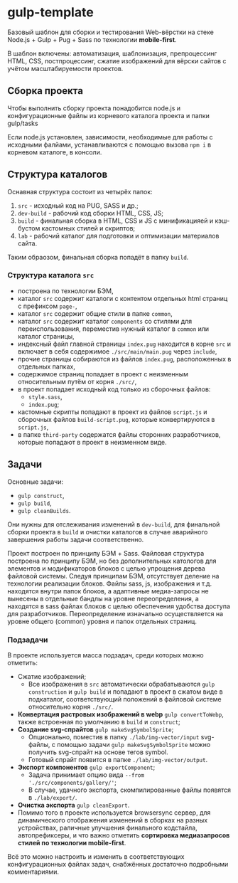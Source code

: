 # gulp-template

Базовый шаблон для сборки и тестирования Web-вёрстки на стеке Node.js + Gulp + Pug + Sass по технологии **mobile&#8209;first**.

В шаблон включены: автоматизация, шаблонизация, препроцессинг HTML, CSS, постпроцессинг, сжатие изображений для вёрски сайтов с учётом масштабируемости проектов.

## Сборка проекта

Чтобы выполнить сборку проекта понадобится node.js и конфигурационные файлы из корневого каталога проекта и папки gulp/tasks

Если node.js установлен, зависимости, необходимые для работы с исходными фалйами, устанавливаются с помощью вызова `npm i` в корневом каталоге, в консоли.

## Структура каталогов

Оснавная структура состоит из четырёх папок:

1. `src` - исходный код на PUG, SASS и др.;
2. `dev-build` - рабочий код сборки HTML, CSS, JS;
3. `build` - финальная сборка в HTML, CSS и JS с минификацияей и кэш-бустом кастомных стилей и скриптов;
4. `lab` - рабочий каталог для подготовки и оптимизации материалов сайта.

Таким обраозом, финальная сборка попадёт в папку `build`.

### Структура каталога `src`

- построена по технологии БЭМ,
- каталог `src` содержит каталоги с контентом отдельных html страниц с префиксом `page-`,
- каталог `src` содержит общие стили в папке `common`,
- каталог `src` содержит каталог `components` со стилями для переиспользования, переместив нужный каталог в `common` или каталог страницы,
- индексный файл главной страницы `index.pug` находится в корне `src` и включает в себя содержимое `./src/main/main.pug` через `include`,
- прочие страницы собираются из файлов `index.pug`, расположенных в отдельных папках,
- содержимое страниц попадает в проект с неизменным относительным путём от корня `./src/`,
- в проект попадает исходный код только из сборочных файлов:
  - `style.sass`,
  - `index.pug`;
- кастомные скрипты попадают в проект из файлов `script.js` и сборочных файлов `build-script.pug`, которые конвертируются в `script.js`,
- в папке `third-party` содержатся файлы сторонних разработчиков, которые попадают в проект в неизменном виде.

## Задачи

Основные задачи:

- `gulp construct`,
- `gulp build`,
- `gulp cleanBuilds`.

Они нужны для отслеживания изменений в `dev-build`, для финальной сборки проекта в `build` и очистки каталогов в случае аварийного завершения работы задачи соответственно.

Проект построен по принципу БЭМ + Sass. Файловая структура построена по принципу БЭМ, но без дополнительных катологов для элементов и модификаторов блоков с целью упрощения дерева файловой системы. Cледуя принципам БЭМ, отсутствует деление на технологии реализации блоков. Файлы sass, js, изображения и т.д. находятся внутри папок блоков, а адаптивные медиа-запросы не вынесены в отдельные бандлы на уровне переопределения, а находятся в sass файлах блоков с целью обеспечения удобства доступа для разработчиков. Переопределение изначально осуществляется на уровне общего (common) уровня и папок отдельных страниц.

### Подзадачи

В проекте используется масса подзадач, среди которых можно отметить:

- Сжатие изображений;
  - Все изображения в `src` автоматически обрабатываются `gulp construction` и `gulp build` и попадают в проект в сжатом виде в подкаталог, соответствующий положений в файловой системе относительно корня `./src/`. 
- **Конвертация растровых изображений в webp** `gulp convertToWebp`, также встроенная по умолчанию в `build` и `construct`;
- **Создание svg-спрайтов** `gulp makeSvgSymbolSprite`;
  - Опционально, поместив в папку `./lab/img-vector/input` svg-файлы, с помощью задачи `gulp makeSvgSymbolSprite` можно получить svg-спрайт на основе тегов symbol.
  - Готовый спрайт появится в папке `./lab/img-vector/output`.
- **Экспорт компонентов** `gulp exportComponent`;
  - Задача принимает опцию вида `--from './src/components/gallery/'`;
  - В случае, удачного экспорта, скомпилированные файлы появятся в `./lab/export/`.
- **Очистка экспорта** `gulp cleanExport`.
- Помимо того в проекте используется browsersync сервер, для динамического отображения изменений в сборках на разных устройствах, раличные улучшения финального кодстайла, автопрефиксеры, и что важно отметить **сортировка медиазапросов стилей по технологии mobile-first**.

Всё это можно настроить и изменить в соответствующих конфигурационных файлах задач, снабжённых достаточно подробными комментариями.